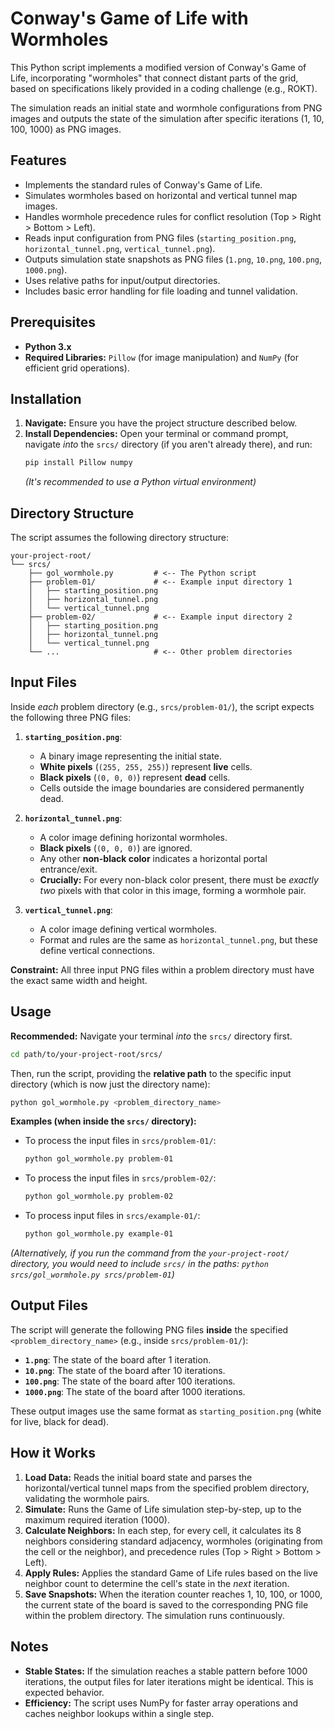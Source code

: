 # Conway's Game of Life with Wormholes

This Python script implements a modified version of Conway's Game of Life, incorporating "wormholes" that connect distant parts of the grid, based on specifications likely provided in a coding challenge (e.g., ROKT).

The simulation reads an initial state and wormhole configurations from PNG images and outputs the state of the simulation after specific iterations (1, 10, 100, 1000) as PNG images.

## Features

*   Implements the standard rules of Conway's Game of Life.
*   Simulates wormholes based on horizontal and vertical tunnel map images.
*   Handles wormhole precedence rules for conflict resolution (Top > Right > Bottom > Left).
*   Reads input configuration from PNG files (`starting_position.png`, `horizontal_tunnel.png`, `vertical_tunnel.png`).
*   Outputs simulation state snapshots as PNG files (`1.png`, `10.png`, `100.png`, `1000.png`).
*   Uses relative paths for input/output directories.
*   Includes basic error handling for file loading and tunnel validation.

## Prerequisites

*   **Python 3.x**
*   **Required Libraries:** `Pillow` (for image manipulation) and `NumPy` (for efficient grid operations).

## Installation

1.  **Navigate:** Ensure you have the project structure described below.
2.  **Install Dependencies:** Open your terminal or command prompt, navigate *into* the `srcs/` directory (if you aren't already there), and run:
    ```bash
    pip install Pillow numpy
    ```
    *(It's recommended to use a Python virtual environment)*

## Directory Structure

The script assumes the following directory structure:

```
your-project-root/
└── srcs/
    ├── gol_wormhole.py         # <-- The Python script
    ├── problem-01/             # <-- Example input directory 1
    │   ├── starting_position.png
    │   ├── horizontal_tunnel.png
    │   └── vertical_tunnel.png
    ├── problem-02/             # <-- Example input directory 2
    │   ├── starting_position.png
    │   ├── horizontal_tunnel.png
    │   └── vertical_tunnel.png
    └── ...                     # <-- Other problem directories
```

## Input Files

Inside *each* problem directory (e.g., `srcs/problem-01/`), the script expects the following three PNG files:

1.  **`starting_position.png`**:
    *   A binary image representing the initial state.
    *   **White pixels** (`(255, 255, 255)`) represent **live** cells.
    *   **Black pixels** (`(0, 0, 0)`) represent **dead** cells.
    *   Cells outside the image boundaries are considered permanently dead.

2.  **`horizontal_tunnel.png`**:
    *   A color image defining horizontal wormholes.
    *   **Black pixels** (`(0, 0, 0)`) are ignored.
    *   Any other **non-black color** indicates a horizontal portal entrance/exit.
    *   **Crucially:** For every non-black color present, there must be *exactly two* pixels with that color in this image, forming a wormhole pair.

3.  **`vertical_tunnel.png`**:
    *   A color image defining vertical wormholes.
    *   Format and rules are the same as `horizontal_tunnel.png`, but these define vertical connections.

**Constraint:** All three input PNG files within a problem directory must have the exact same width and height.

## Usage

**Recommended:** Navigate your terminal *into* the `srcs/` directory first.

```bash
cd path/to/your-project-root/srcs/
```

Then, run the script, providing the **relative path** to the specific input directory (which is now just the directory name):

```bash
python gol_wormhole.py <problem_directory_name>
```

**Examples (when inside the `srcs/` directory):**

*   To process the input files in `srcs/problem-01/`:
    ```bash
    python gol_wormhole.py problem-01
    ```
*   To process the input files in `srcs/problem-02/`:
    ```bash
    python gol_wormhole.py problem-02
    ```
*   To process input files in `srcs/example-01/`:
    ```bash
    python gol_wormhole.py example-01
    ```

*(Alternatively, if you run the command from the `your-project-root/` directory, you would need to include `srcs/` in the paths: `python srcs/gol_wormhole.py srcs/problem-01`)*

## Output Files

The script will generate the following PNG files **inside** the specified `<problem_directory_name>` (e.g., inside `srcs/problem-01/`):

*   **`1.png`**: The state of the board after 1 iteration.
*   **`10.png`**: The state of the board after 10 iterations.
*   **`100.png`**: The state of the board after 100 iterations.
*   **`1000.png`**: The state of the board after 1000 iterations.

These output images use the same format as `starting_position.png` (white for live, black for dead).

## How it Works

1.  **Load Data:** Reads the initial board state and parses the horizontal/vertical tunnel maps from the specified problem directory, validating the wormhole pairs.
2.  **Simulate:** Runs the Game of Life simulation step-by-step, up to the maximum required iteration (1000).
3.  **Calculate Neighbors:** In each step, for every cell, it calculates its 8 neighbors considering standard adjacency, wormholes (originating from the cell or the neighbor), and precedence rules (Top > Right > Bottom > Left).
4.  **Apply Rules:** Applies the standard Game of Life rules based on the live neighbor count to determine the cell's state in the *next* iteration.
5.  **Save Snapshots:** When the iteration counter reaches 1, 10, 100, or 1000, the current state of the board is saved to the corresponding PNG file within the problem directory. The simulation runs continuously.

## Notes

*   **Stable States:** If the simulation reaches a stable pattern before 1000 iterations, the output files for later iterations might be identical. This is expected behavior.
*   **Efficiency:** The script uses NumPy for faster array operations and caches neighbor lookups within a single step.